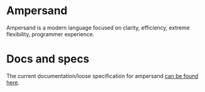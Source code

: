 # Ampersand

Ampersand is a modern language focused on clarity, efficiency, extreme
flexibility, programmer experience.

# Docs and specs

The current documentation/loose specification for ampersand [can be found here](/docs).
